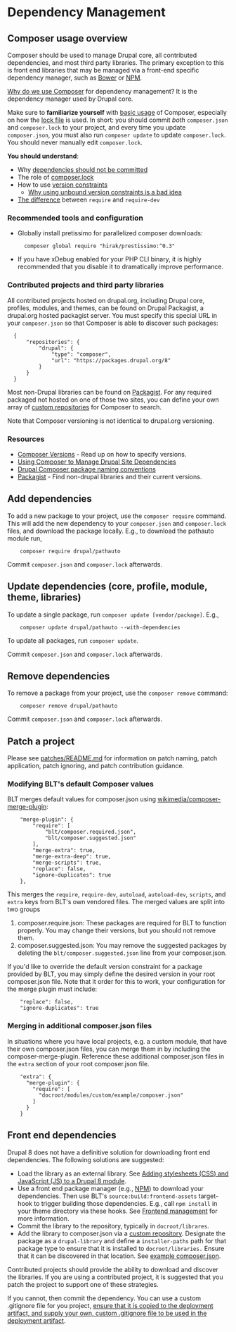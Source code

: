 # Dependency Management

## Composer usage overview

Composer should be used to manage Drupal core, all contributed dependencies, and most third party libraries. The primary exception to this is front end libraries that may be managed via a front-end specific dependency manager, such as [Bower](http://bower.io/) or [NPM](https://www.npmjs.com/).

[Why do we use Composer](http://blog.nelm.io/2011/12/composer-part-1-what-why/) for dependency management? It is the dependency manager used by Drupal core.

Make sure to **familiarize yourself** with [basic usage](https://getcomposer.org/doc/01-basic-usage.md) of Composer, especially on how the [lock file](https://getcomposer.org/doc/01-basic-usage.md#composer-lock-the-lock-file) is used. In short: you should commit _both_ `composer.json` and `composer.lock` to your project, and every time you update `composer.json`, you must also run `composer update` to update `composer.lock`. You should never manually edit `composer.lock`.

**You should understand**:

* Why [dependencies should not be committed](https://getcomposer.org/doc/faqs/should-i-commit-the-dependencies-in-my-vendor-directory.md)
* The role of [composer.lock](https://getcomposer.org/doc/01-basic-usage.md#composer-lock-the-lock-file)
* How to use [version constraints](https://getcomposer.org/doc/articles/versions.md)
    * [Why using unbound version constraints is a bad idea](https://getcomposer.org/doc/faqs/why-are-unbound-version-constraints-a-bad-idea.md)
* [The difference](http://stackoverflow.com/questions/16679589/whats-the-difference-between-require-and-require-dev) between `require` and `require-dev`

### Recommended tools and configuration

* Globally install pretissimo for parallelized composer downloads:

        composer global require "hirak/prestissimo:^0.3"

* If you have xDebug enabled for your PHP CLI binary, it is highly recommended that you disable it to dramatically improve performance.

### Contributed projects and third party libraries

All contributed projects hosted on drupal.org, including Drupal core, profiles, modules, and themes, can be found on Drupal Packagist, a drupal.org hosted packagist server. You must specify this special URL in your `composer.json` so that Composer is able to discover such packages:

      {
          "repositories": {
              "drupal": {
                  "type": "composer",
                  "url": "https://packages.drupal.org/8"
              }
          }
      }

Most non-Drupal libraries can be found on [Packagist](http://packagist.com/). For any required packaged not hosted on one of those two sites, you can define your own array of [custom repositories](https://getcomposer.org/doc/05-repositories.md#repository) for Composer to search.

Note that Composer versioning is not identical to drupal.org versioning.

### Resources

* [Composer Versions](https://getcomposer.org/doc/articles/versions.md) - Read up on how to specify versions.
* [Using Composer to Manage Drupal Site Dependencies](https://www.drupal.org/docs/develop/using-composer/using-composer-to-manage-drupal-site-dependencies)
* [Drupal Composer package naming conventions](https://www.drupal.org/node/2471927)
* [Packagist](http://packagist.com/) - Find non-drupal libraries and their current versions.

## Add dependencies

To add a new package to your project, use the `composer require` command. This will add the new dependency to your `composer.json` and `composer.lock` files, and download the package locally. E.g., to download the pathauto module run,

        composer require drupal/pathauto

Commit `composer.json` and `composer.lock` afterwards.

## Update dependencies (core, profile, module, theme, libraries)

To update a single package, run `composer update [vendor/package]`. E.g.,

        composer update drupal/pathauto --with-dependencies

To update all packages, run `composer update`.

Commit `composer.json` and `composer.lock` afterwards.

## Remove dependencies

To remove a package from your project, use the `composer remove` command:

        composer remove drupal/pathauto

Commit `composer.json` and `composer.lock` afterwards.

## Patch a project

Please see [patches/README.md](../template/patches/README.md) for information on patch naming, patch application, patch ignoring, and patch contribution guidance.

### Modifying BLT's default Composer values

BLT merges default values for composer.json using [wikimedia/composer-merge-plugin](https://github.com/wikimedia/composer-merge-plugin):

        "merge-plugin": {
            "require": [
                "blt/composer.required.json",
                "blt/composer.suggested.json"
            ],
            "merge-extra": true,
            "merge-extra-deep": true,
            "merge-scripts": true,
            "replace": false,
            "ignore-duplicates": true
        },

This merges the `require`, `require-dev`, `autoload`, `autoload-dev`, `scripts`, and `extra` keys from BLT's own vendored files. The merged values are split into two groups

 1. composer.require.json: These packages are required for BLT to function properly. You may change their versions, but you should not remove them.
 1. composer.suggested.json: You may remove the suggested packages by deleting the `blt/composer.suggested.json` line from your composer.json.

If you'd like to override the default version constraint for a package provided by BLT, you may simply define the desired version in your root composer.json file. Note that it order for this to work, your configuration for the merge plugin must include:

        "replace": false,
        "ignore-duplicates": true


### Merging in additional composer.json files

In situations where you have local projects, e.g. a custom module, that have their own composer.json files, you can merge them in by including the composer-merge-plugin. Reference these additional composer.json files in the `extra` section of your root composer.json file.

        "extra": {
          "merge-plugin": {
            "require": [
              "docroot/modules/custom/example/composer.json"
            ]
          }
        }

## Front end dependencies

Drupal 8 does not have a definitive solution for downloading front end dependencies. The following solutions are suggested:

* Load the library as an external library. See [Adding stylesheets (CSS) and JavaScript (JS) to a Drupal 8 module](https://www.drupal.org/developing/api/8/assets).
* Use a front end package manager (e.g., [NPM](https://www.npmjs.com/)) to download your dependencies. Then use BLT's `source:build:frontend-assets` target-hook to trigger building those dependencies. E.g., call `npm install` in your theme directory via these hooks. See [Frontend management](frontend.md) for more information.
* Commit the library to the repository, typically in `docroot/librares`.
*  Add the library to composer.json via a [custom repository](https://getcomposer.org/doc/05-repositories.md). Designate the package as a `drupal-library` and define a `installer-paths` path for that package type to ensure that it is installed to `docroot/libraries.` Ensure that it can be discovered in that location. See [example composer.json](https://gist.github.com/mortenson/a5390d99013b5b8c0254081e89bb4d47).

Contributed projects should provide the ability to download and discover the libraries. If you are using a contributed project, it is suggested that you patch the project to support one of these strategies.

If you cannot, then commit the dependency. You can use a custom .gitignore file for you project, [ensure that it is copied to the deployment artifact, and supply your own, custom .gitignore file to be used in the deployment artifact](extending-blt.md#deploybuild).
